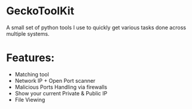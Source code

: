 # GeckoToolKit
A small set of python tools I use to quickly get various tasks done across multiple systems. 

# Features:
- Matching tool
- Network IP + Open Port scanner
- Malicious Ports Handling via firewalls
- Show your current Private & Public IP
- File Viewing

